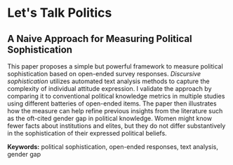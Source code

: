 # Let's Talk Politics
## A Naive Approach for Measuring Political Sophistication

This paper proposes a simple but powerful framework to measure political sophistication based on open-ended survey responses. *Discursive sophistication* utilizes automated text analysis methods to capture the complexity of individual attitude expression. I validate the approach by comparing it to conventional political knowledge metrics in multiple studies using different batteries of open-ended items. The paper then illustrates how the measure can help refine previous insights from the literature such as the oft-cited gender gap in political knowledge. Women might know fewer facts about institutions and elites, but they do not differ substantively in the sophistication of their expressed political beliefs.

**Keywords:** political sophistication, open-ended responses, text analysis, gender gap